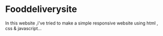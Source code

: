 # Fooddeliverysite 
In this website ,i've tried to make a simple responsive website using html , css & javascript...  
